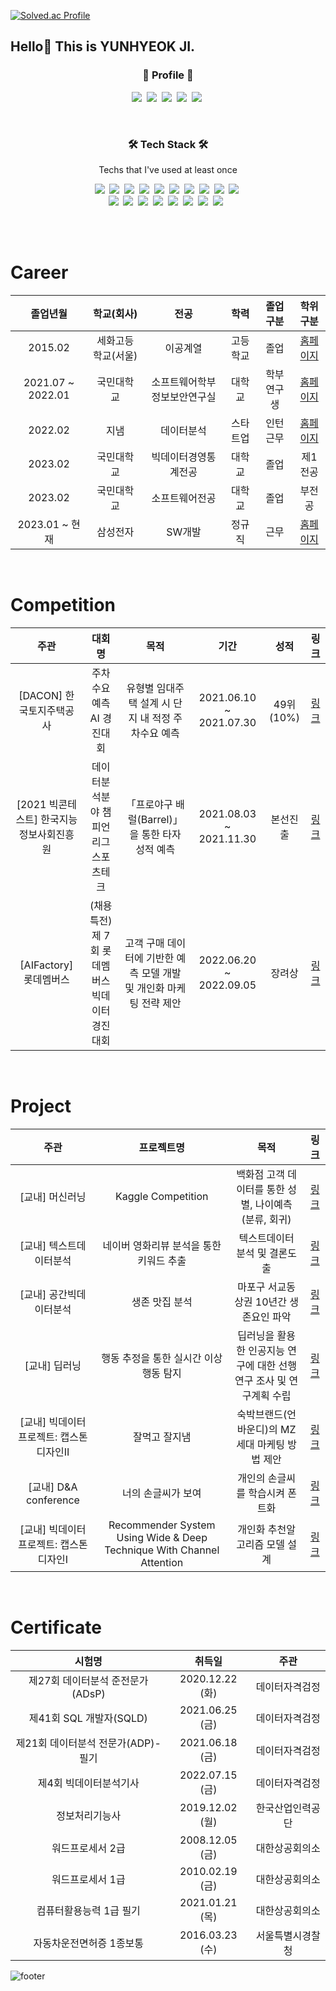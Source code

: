 <!-- ![header](https://capsule-render.vercel.app/api?type=waving&color=timeAuto&height=200&section=header&text=JI%20YUNHYEOK%20's%20GitHub&fontSize=60&animation=fadeIn)
 -->
[![Solved.ac Profile](http://mazassumnida.wtf/api/v2/generate_badge?boj=yhji1127)](https://solved.ac/yhji1127/)

<h2> Hello👋  This is YUNHYEOK JI. </h2>

<h3 align="center"> 🧸 Profile  🧸 </h3>
<p align="center">
  <a href="https://www.facebook.com/profile.php?id=100002164661658"><img src="https://img.shields.io/badge/Facebook-1877F2?style=flat-square&logo=Facebook&logoColor=white&link=https://www.facebook.com/profile.php?id=100002164661658"/></a>&nbsp
  <a href="https://www.instagram.com/zdbsgur/"><img src="https://img.shields.io/badge/Instagram-E4405F?style=flat-square&logo=Instagram&logoColor=white&link=https://www.instagram.com/zdbsgur/"/></a>&nbsp
  <a href="mailto:yhji1127@gmail.com"><img src="https://img.shields.io/badge/Gmail-d14836?style=flat-square&logo=Gmail&logoColor=white&link=yhji1127@gmail.com"/></a>&nbsp
  <a href="https://www.linkedin.com/in/%EC%9C%A4%ED%98%81-%EC%A7%80-29aaa2232/"><img src="https://img.shields.io/badge/-LinkedIn-blue?style=flat-square&logo=Linkedin&logoColor=white&link=https://www.linkedin.com/in/%EC%9C%A4%ED%98%81-%EC%A7%80-29aaa2232/"/></a>&nbsp
  <a href="https://velog.io/@yhji1127"><img src="https://img.shields.io/badge/Velog-11B48A?style=flat-square&logo=Vimeo&logoColor=white&link=https://velog.io/@yhji1127"/></a>&nbsp
</p>
 
<br>

<h3 align="center"> 🛠 Tech Stack 🛠 </h3>

<p align="center"> Techs that I've used at least once </p>

<p align="center">
  <img src="https://img.shields.io/badge/Python-3766AB?style=flat-square&logo=Python&logoColor=white"/></a>&nbsp 
  <img src="https://img.shields.io/badge/Java-007396?style=flat-square&logo=Java&logoColor=white"/></a>&nbsp 
  <img src="https://img.shields.io/badge/C++-00599C?style=flat-square&logo=C%2B%2B&logoColor=white"/></a>&nbsp 
  <img src="https://img.shields.io/badge/C-A8B9CC?style=flat-square&logo=C&logoColor=white"/></a>&nbsp 
  <img src="https://img.shields.io/badge/Javascript-ffb13b?style=flat-square&logo=javascript&logoColor=white"/></a>&nbsp 
  <img src="https://img.shields.io/badge/tensorflow-FF6F00?style=flat-square&logo=tensorflow&logoColor=white"/>&nbsp 
  <img src="https://img.shields.io/badge/Pytorch-EE4C2C?style=flat-square&logo=Pytorch&logoColor=white"/>&nbsp
  <img src="https://img.shields.io/badge/SQL-4479A1?style=flat-square&logo=MySQL&logoColor=white"/>&nbsp
  <img src="https://img.shields.io/badge/Qgis-589632?style=flat-square&logo=Qgis&logoColor=white"/></a>&nbsp 
  <img src="https://img.shields.io/badge/Excel-217346?style=flat-square&logo=Microsoft Excel&logoColor=white"/></a>&nbsp 
  <br>
  <img src="https://img.shields.io/badge/Jupyter-F37626?style=flat-square&logo=Jupyter&logoColor=white"/></a>&nbsp 
  <img src="https://img.shields.io/badge/Google Colab-F9AB00?style=flat-square&logo=Google Colab&logoColor=white"/></a>&nbsp 
  <img src="https://img.shields.io/badge/PyCharm-000000?style=flat-square&logo=PyCharm&logoColor=white"/></a>&nbsp 
  <img src="https://img.shields.io/badge/VSCode-007ACC?style=flat-square&logo=Visual Studio Code&logoColor=white"/></a>&nbsp 
  <img src="https://img.shields.io/badge/aws-333664?style=flat-square&logo=amazon-aws&logoColor=white"/></a>&nbsp 
  <img src="https://img.shields.io/badge/Git-F05032?style=flat-square&logo=Git&logoColor=white"/></a>&nbsp
  <img src="https://img.shields.io/badge/GitHub-181717?style=flat-square&logo=GitHub&logoColor=white"/></a>&nbsp 
  <img src="https://img.shields.io/badge/Slack-4A154B?style=flat-square&logo=Slack&logoColor=white"/> </a>&nbsp 
</p>

<br>
<br>

# Career
| 졸업년월 | 학교(회사) | 전공 | 학력 | 졸업구분 | 학위구분 |
| :------: | :------: | :------: | :------: | :------: | :------: |
| 2015.02 | 세화고등학교(서울) | 이공계열 | 고등학교 | 졸업 | [홈페이지](https://www.sehwa.hs.kr/) |
| 2021.07 ~ 2022.01 | 국민대학교 | 소프트웨어학부 정보보안연구실 | 대학교 | 학부연구생 | [홈페이지](https://infosec.kookmin.ac.kr/infosec/index.do) |
| 2022.02 | 지냄 | 데이터분석 | 스타트업 | 인턴근무 | [홈페이지](https://jienem.com) |
| 2023.02 | 국민대학교 | 빅데이터경영통계전공 | 대학교 | 졸업 | 제1전공 |
| 2023.02 | 국민대학교 | 소프트웨어전공 | 대학교 | 졸업 | 부전공 |
| 2023.01 ~ 현재 | 삼성전자 | SW개발 | 정규직 | 근무 | [홈페이지](https://www.samsung.com/sec/) |

<br>

# Competition
| 주관 | 대회명 | 목적 | 기간 | 성적 | 링크 |
| :------: | :------: | :------: | :------: | :------: | :------: |
| [DACON] 한국토지주택공사 | 주차수요 예측 AI 경진대회 | 유형별 임대주택 설계 시 단지 내 적정 주차수요 예측 | 2021.06.10 ~ 2021.07.30 | 49위(10%) | [링크](https://github.com/JIYUNHYEOK/Competition/tree/main/DACON/%EC%A3%BC%EC%B0%A8%EC%88%98%EC%9A%94%20%EC%98%88%EC%B8%A1%20AI%20%EA%B2%BD%EC%A7%84%EB%8C%80%ED%9A%8C) |
| [2021 빅콘테스트] 한국지능정보사회진흥원 | 데이터분석분야 챔피언리그 스포츠테크 | 「프로야구 배럴(Barrel)」 을 통한 타자 성적 예측 | 2021.08.03 ~ 2021.11.30 | 본선진출 | [링크](https://github.com/JIYUNHYEOK/Competition/tree/main/BigContest_2021) |
| [AIFactory] 롯데멤버스 | (채용 특전) 제 7회 롯데멤버스 빅데이터 경진대회 | 고객 구매 데이터에 기반한 예측 모델 개발 및 개인화 마케팅 전략 제안 | 2022.06.20 ~ 2022.09.05 | 장려상 | [링크](https://github.com/JIYUNHYEOK/Lotte-Members-Competition/tree/main/%EC%9A%B0%EB%A6%AC%20%EC%A2%80%20%EB%A1%AF%EB%8D%B0) |

<br>

# Project
| 주관 | 프로젝트명 | 목적 | 링크 |
| :------: | :------:| :------:| :------:|
| [교내] 머신러닝 | Kaggle Competition | 백화점 고객 데이터를 통한 성별, 나이예측 (분류, 회귀) | [링크]() |
| [교내] 텍스트데이터분석 | 네이버 영화리뷰 분석을 통한 키워드 추출 | 텍스트데이터 분석 및 결론도출 | [링크]() |
| [교내] 공간빅데이터분석 | 생존 맛집 분석 | 마포구 서교동 상권 10년간 생존요인 파악 | [링크](https://github.com/JIYUNHYEOK/Project/tree/main/Campus/Spatial%20Big%20Data%20Analytics) |
| [교내] 딥러닝 | 행동 추정을 통한 실시간 이상행동 탐지 | 딥러닝을 활용한 인공지능 연구에 대한 선행연구 조사 및 연구계획 수립 | [링크](https://github.com/JIYUNHYEOK/Project/tree/main/Campus/Deep%20Learning) |
| [교내] 빅데이터프로젝트: 캡스톤디자인II | 잘먹고 잘지냄 | 숙박브랜드(언바운디)의 MZ세대 마케팅 방법 제안 | [링크](https://github.com/JIYUNHYEOK/Project/tree/main/Campus/Big%20Data%20Project%20_%20Capstone%20Design%20II) |
| [교내] D&A conference | 너의 손글씨가 보여 | 개인의 손글씨를 학습시켜 폰트화 | [링크](https://github.com/JIYUNHYEOK/Creating-Hand-Writing) |
| [교내] 빅데이터프로젝트: 캡스톤디자인I | Recommender System Using Wide & Deep Technique With Channel Attention | 개인화 추천알고리즘 모델 설계 | [링크](https://github.com/JIYUNHYEOK/Project/tree/main/Campus/Big%20Data%20Project%20_%20Capstone%20Design%20I) |

<br>

# Certificate
| 시험명 | 취득일 | 주관 |
| :------: | :------: | :------: |
| 제27회 데이터분석 준전문가(ADsP) | 2020.12.22 (화) | 데이터자격검정 |
| 제41회 SQL 개발자(SQLD) | 2021.06.25 (금) | 데이터자격검정 |
| 제21회 데이터분석 전문가(ADP)-필기 | 2021.06.18 (금) | 데이터자격검정 |
| 제4회 빅데이터분석기사 | 2022.07.15 (금) | 데이터자격검정 |
| 정보처리기능사 | 2019.12.02 (월) | 한국산업인력공단 |
| 워드프로세서 2급 | 2008.12.05 (금) | 대한상공회의소 |
| 워드프로세서 1급 | 2010.02.19 (금) | 대한상공회의소 |
| 컴퓨터활용능력 1급 필기 | 2021.01.21 (목) | 대한상공회의소 |
| 자동차운전면허증 1종보통 | 2016.03.23 (수) | 서울특별시경찰청 |

<!-- 
<br>

[![Top Langs](https://github-readme-stats.vercel.app/api/top-langs/?username=JIYUNHYEOK&layout=compact&theme=dark&langs_count=5)](https://github.com/JIYUNHYEOK/github-readme-stats)

<br>

![JIYUNHYEOK's GitHub Stats](https://github-readme-stats.vercel.app/api?username=JIYUNHYEOK&show_icons=true&theme=dark)

<br>

![trophy](https://github-profile-trophy.vercel.app/?username=JIYUNHYEOK)

<br>

[![JIYUNHYEOK's Github Activity Graph](https://activity-graph.herokuapp.com/graph?username=JIYUNHYEOK&theme=rogue)](https://github.com/JIYUNHYEOK/github-readme-activity-graph)

<br>

<p align="center">
  <a href="https://hits.seeyoufarm.com"><img src="https://hits.seeyoufarm.com/api/count/incr/badge.svg?url=https%3A%2F%2Fgithub.com%2FJIYUNHYEOK&count_bg=%23ED6DA3&title_bg=%2386757E&icon=github.svg&icon_color=%23E1DEDE&title=hits&edge_flat=false"/></a>
</p>

<br> -->

![footer](https://capsule-render.vercel.app/api?type=waving&color=timeAuto&height=200&section=footer&text=THANK%20YOU&fontSize=60&animation=fadeIn)

<!--
**JIYUNHYEOK/JIYUNHYEOK** is a ✨ _special_ ✨ repository because its `README.md` (this file) appears on your GitHub profile.

Here are some ideas to get you started:

- 🔭 I’m currently working on ...
- 🌱 I’m currently learning ...
- 👯 I’m looking to collaborate on ...
- 🤔 I’m looking for help with ...
- 💬 Ask me about ...
- 📫 How to reach me: ...
- 😄 Pronouns: ...
- ⚡ Fun fact: ...
--> 
